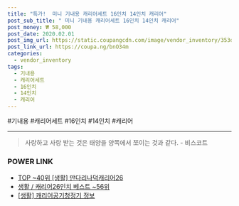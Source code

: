 ```yaml
--- 
title: "특가!  미니 기내용 캐리어세트 16인치 14인치 캐리어" 
post_sub_title: " 미니 기내용 캐리어세트 16인치 14인치 캐리어" 
post_money: ₩ 58,000 
post_date: 2020.02.01 
post_img_url: https://static.coupangcdn.com/image/vendor_inventory/353d/0ea2767dd8fcc9ae4204ff17bca88e5cb1b8da32bc13d1efdc83bd0c82d6.jpg 
post_link_url: https://coupa.ng/bnO34m 
categories: 
  - vendor_inventory 
tags: 
  - 기내용 
  - 캐리어세트 
  - 16인치 
  - 14인치 
  - 캐리어 
--- 
```

  #기내용 #캐리어세트 #16인치 #14인치 #캐리어 
<hr> 

> 사랑하고 사랑 받는 것은 태양을 양쪽에서 쪼이는 것과 같다. - 비스코트 


### POWER LINK

* <a href="https://blog.naver.com/fasyy4321/221777279829" target="_blank"> TOP ~40위 [생활] 만다리나덕캐리어26</a>
* <a href="https://blog.naver.com/santokki14/221782719740" target="_blank">생활 / 캐리어26인치 베스트 ~56위</a>
* <a href="https://blog.naver.com/santokki14/221768397300" target="_blank"> [생활] 캐리어공기청정기 정보 </a>
